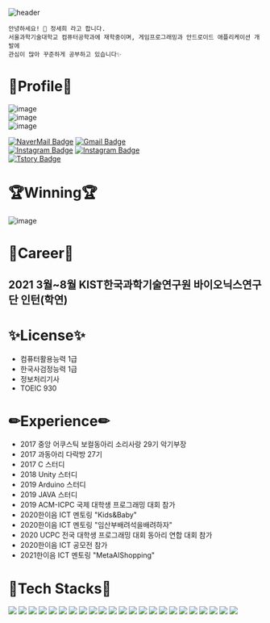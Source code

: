 ![header](https://capsule-render.vercel.app/api?type=waving&color=auto&height=250&section=header&text=saying%20me&fontSize=90)

    안녕하세요! 🙌 정세희 라고 합니다.  
    서울과학기술대학교 컴퓨터공학과에 재학중이며, 게임프로그래밍과 안드로이드 애플리케이션 개발에  
    관심이 많아 꾸준하게 공부하고 있습니다✨

# 🌸Profile🌸
 
 ![image](https://user-images.githubusercontent.com/46295659/123131037-4698ec80-d488-11eb-9af0-d7459e4962c0.png)  
 ![image](https://user-images.githubusercontent.com/46295659/123131281-83fd7a00-d488-11eb-949a-fc289c66f5a5.png)  
 ![image](https://user-images.githubusercontent.com/46295659/123131783-fcfcd180-d488-11eb-92ea-a357d3d1b241.png)




[![NaverMail Badge](https://img.shields.io/badge/Naver-brightgreen?style=for-the-badge&logo=Naver&logoColor=white&link=mailto:zanne1218@naver.com)](mailto:zanne1218@naver.com)
[![Gmail Badge](https://img.shields.io/badge/Gmail-d14836?style=for-the-badge&logo=Gmail&logoColor=white&link=mailto:zanne1218@gmail.com)](mailto:zanne1218@gmail.com)  
[![Instagram Badge](https://img.shields.io/badge/Instagram-FF69B4?style=for-the-badge&logo=instagram&logoColor=white&link=https://www.instagram.com/saying.me)](https://www.instagram.com/saying.me) [![Instagram Badge](https://img.shields.io/badge/Eatstagram-blueviolet?style=for-the-badge&logo=instagram&logoColor=white&link=https://www.instagram.com/pr252nt)](https://www.instagram.com/pr252nt)  
[![Tstory Badge](https://img.shields.io/badge/T_story-black?style=for-the-badge&link=https://saying-me.tistory.com)](https://saying-me.tistory.com)


# 🏆Winning🏆
![image](https://user-images.githubusercontent.com/46295659/123190059-d61abb80-d4d9-11eb-87c6-2f064c963226.png)

# 💼Career💼
## 2021 3월~8월 KIST한국과학기술연구원 바이오닉스연구단 인턴(학연) 

# ✨License✨
- 컴퓨터활용능력 1급
- 한국사검정능력 1급
- 정보처리기사
- TOEIC 930

# ✏Experience✏
- 2017 중앙 어쿠스틱 보컬동아리 소리사랑 29기 악기부장
- 2017 과동아리 다락방 27기
- 2017 C 스터디
- 2018 Unity 스터디
- 2019 Arduino 스터디
- 2019 JAVA 스터디
- 2019 ACM-ICPC 국제 대학생 프로그래밍 대회 참가
- 2020한이음 ICT 멘토링 "Kids&Baby"
- 2020한이음 ICT 멘토링 "임산부배려석을배려하자"
- 2020 UCPC  전국 대학생 프로그래밍 대회 동아리 연합 대회 참가
- 2020한이음 ICT 공모전 참가
- 2021한이음 ICT 멘토링 "MetaAIShopping"

# 👑Tech Stacks👑
<img src="https://img.shields.io/badge/Android-3DDC84?style=flat-square&logo=Android&logoColor=white"/></a>
<img src="https://img.shields.io/badge/Android_Studio-3DDC84?style=flat-square&logo=AndroidStudio&logoColor=white"/></a>
<img src="https://img.shields.io/badge/Apache_Spark-E25A1C?style=flat-square&logo=AparcheSpark&logoColor=white"/></a>
<img src="https://img.shields.io/badge/Arduino-00979D?style=flat-square&logo=Arduino&logoColor=white"/></a>
<img src="https://img.shields.io/badge/C-A8B9CC?style=flat-square&logo=C&logoColor=white"/></a>
<img src="https://img.shields.io/badge/C%23-239120?style=flat-square&logo=c-sharp&logoColor=white"/></a>
<img src="https://img.shields.io/badge/C++-00599C?style=flat-square&logo=C%2B%2B&logoColor=white"/></a> 
<img src="https://img.shields.io/badge/Docker-2496ED?style=flat-square&logo=Docker&logoColor=white"/></a> 
<img src="https://img.shields.io/badge/Firebase-FFCA28?style=flat-square&logo=Firebase&logoColor=white"/></a> 
<img src="https://img.shields.io/badge/Git-F05032?style=flat-square&logo=Git&logoColor=white"/></a> 
<img src="https://img.shields.io/badge/Github-181717?style=flat-square&logo=Github&logoColor=white"/></a> 
<img src="https://img.shields.io/badge/GitLab-FCA121?style=flat-square&logo=Gitlab&logoColor=white"/></a> 
<img src="https://img.shields.io/badge/HTML5-E34F26?style=flat-square&logo=HTML5&logoColor=white"/></a> 
<img src="https://img.shields.io/badge/Java-007396?style=flat-square&logo=Java&logoColor=white"/></a> 
<img src="https://img.shields.io/badge/Jupyter-F37626?style=flat-square&logo=Jupyter&logoColor=white"/></a> 
<img src="https://img.shields.io/badge/Markdown-000000?style=flat-square&logo=Markdown&logoColor=white"/></a> 
<img src="https://img.shields.io/badge/MySQL-4479A1?style=flat-square&logo=MySQL&logoColor=white"/></a> 
<img src="https://img.shields.io/badge/Python-3776AB?style=flat-square&logo=Python&logoColor=white"/></a> 
<img src="https://img.shields.io/badge/Raspberry_Pi-A22846?style=flat-square&logo=Raspberry-Pi&logoColor=white"/></a> 
<img src="https://img.shields.io/badge/Sublime_Text-FF9800?style=flat-square&logo=Sublime-Text&logoColor=white"/></a> 
<img src="https://img.shields.io/badge/Unity-000000?style=flat-square&logo=Unity&logoColor=white"/></a> 
<img src="https://img.shields.io/badge/Visual_Studio-5C2D91?style=flat-square&logo=Visual-Studio&logoColor=white"/></a> 
<img src="https://img.shields.io/badge/Visual_Studio_Code-007ACC?style=flat-square&logo=visual-studio-code&logoColor=white"/></a> 

<!--
**SayisMe/SayisMe** is a ✨ _special_ ✨ repository because its `README.md` (this file) appears on your GitHub profile.

Here are some ideas to get you started:

- 🔭 I’m currently working on ...
- 🌱 I’m currently learning ...
- 👯 I’m looking to collaborate on ...
- 🤔 I’m looking for help with ...
- 💬 Ask me about ...
- 📫 How to reach me: ...
- 😄 Pronouns: ...
- ⚡ Fun fact: ...
-->

